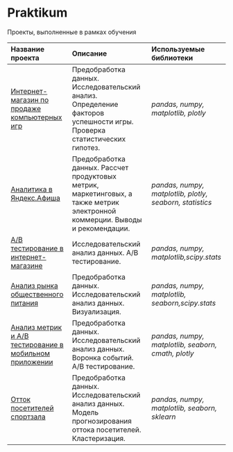 # Praktikum
Проекты, выполненные в рамках обучения


| Название проекта | Описание | Используемые библиотеки | 
| :---------------------- | :---------------------- | :---------------------- |
| [Интернет-магазин по продаже компьютерных игр](https://github.com/lizsergeeva1/Praktikum/blob/main/games_project/games_project.ipynb)| Предобработка данных. Исследовательский анализ. Определение факторов успешности игры. Проверка статистических гипотез.| *pandas, numpy, matplotlib, plotly* |
| [Аналитика в Яндекс.Афиша](https://github.com/lizsergeeva1/Praktikum/blob/main/analytics_afisha/Яндекс.Афиша.ipynb)| Предобработка данных. Рассчет продуктовых метрик, маркетинговых, а также метрик электронной коммерции. Выводы и рекомендации.| *pandas, numpy, matplotlib, plotly, seaborn, statistics* |
| [А/B тестирование в интернет-магазине](https://github.com/lizsergeeva1/Praktikum/blob/main/analytics_afisha/Яндекс.Афиша.ipynb)| Исследовательский анализ данных. A/B тестирование.| *pandas, numpy, matplotlib,scipy.stats* |
| [Анализ рынка общественного питания](https://github.com/lizsergeeva1/Praktikum/blob/main/rests/Анализ%20рынка%20общественного%20питания.ipynb)| Предобработка данных. Исследовательский анализ данных. Визуализация.| *pandas, numpy, matplotlib, seaborn,scipy.stats* |
| [Анализ метрик и A/B тестирование в мобильном приложении](https://github.com/lizsergeeva1/Praktikum/blob/main/apps/Аналитика%20в%20мобильном%20приложении.ipynb)| Предобработка данных. Исследовательский анализ данных. Воронка событий. A/B тестирование.| *pandas, numpy, matplotlib, seaborn, cmath, plotly* |
| [Отток посетителей спортзала](https://github.com/lizsergeeva1/Praktikum/blob/main/fitness/fitness.ipynb)| Предобработка данных. Исследовательский анализ данных.  Модель прогнозирования оттока посетителей. Кластеризация.| *pandas, numpy, matplotlib, seaborn, sklearn* |
